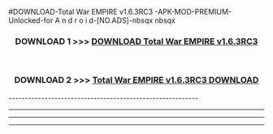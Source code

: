 #DOWNLOAD-Total War EMPIRE v1.6.3RC3 -APK-MOD-PREMIUM-Unlocked-for A n d r o i d-[NO.ADS]-nbsqx nbsqx 



<div align="center">

<h3>DOWNLOAD 1 >>> <a href="https://getmod2.web.app/?judul=Total War EMPIRE v1.6.3RC3 ">DOWNLOAD Total War EMPIRE v1.6.3RC3 </a></h3><br>

<h3>DOWNLOAD 2 >>> <a href="https://getmod2.web.app/?judul=Total War EMPIRE v1.6.3RC3 ">Total War EMPIRE v1.6.3RC3  DOWNLOAD </a></h3>

</div>
----------------------------------------------------------

----------------------------------------------------------

----------------------------------------------------------

----------------------------------------------------------



